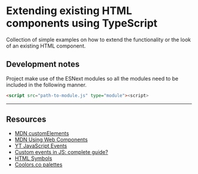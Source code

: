 # Extending existing HTML components using TypeScript

Collection of simple examples on how to extend the functionality or the look of an existing HTML component.

## Development notes

Project make use of the ESNext modules so all the modules need to be included in the following manner.

```html
<script src="path-to-module.js" type="module"><script>
```

---

## Resources

-   [MDN customElements](https://developer.mozilla.org/en-US/docs/Web/API/Window/customElements)
-   [MDN Using Web Components](https://developer.mozilla.org/en-US/docs/Web/Web_Components/Using_custom_elements)
-   [YT JavaScript Events](https://www.youtube.com/playlist?list=PLyuRouwmQCjnEupVi5lpP6VrLg-eO-Zcp)
-   [Custom events in JS: complete guide?](https://blog.logrocket.com/custom-events-in-javascript-a-complete-guide/)
-   [HTML Symbols](https://www.htmlsymbol.com/)
-   [Coolors.co palettes](https://coolors.co/palettes/trending)
